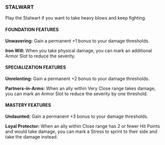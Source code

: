 ### STALWART

Play the Stalwart if you want to take heavy blows and keep fighting.

#### FOUNDATION FEATURES

**Unwavering:** Gain a permanent +1 bonus to your damage thresholds.

**Iron Will:** When you take physical damage, you can mark an additional Armor Slot to reduce the severity.

#### SPECIALIZATION FEATURES

**Unrelenting:** Gain a permanent +2 bonus to your damage thresholds.

**Partners-in-Arms:** When an ally within Very Close range takes damage, you can mark an Armor Slot to reduce the severity by one threshold.

#### MASTERY FEATURES

**Undaunted:** Gain a permanent +3 bonus to your damage thresholds.

**Loyal Protector:** When an ally within Close range has 2 or fewer Hit Points and would take damage, you can mark a Stress to sprint to their side and take the damage instead.

